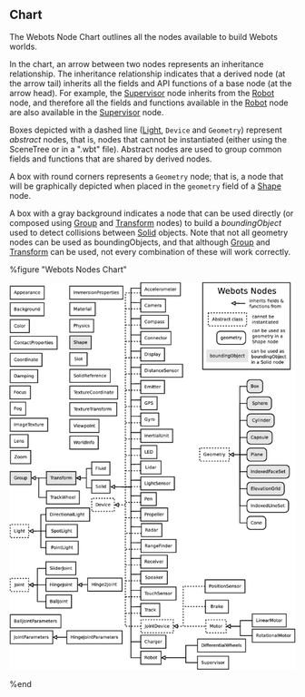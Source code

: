 ## Chart

The Webots Node Chart outlines all the nodes available to build Webots worlds.

In the chart, an arrow between two nodes represents an inheritance relationship.
The inheritance relationship indicates that a derived node (at the arrow tail)
inherits all the fields and API functions of a base node (at the arrow head).
For example, the [Supervisor](supervisor.md) node inherits from the
[Robot](robot.md) node, and therefore all the fields and functions available in
the [Robot](robot.md) node are also available in the [Supervisor](supervisor.md)
node.

Boxes depicted with a dashed line ([Light](light.md), `Device` and `Geometry`)
represent *abstract* nodes, that is, nodes that cannot be instantiated (either
using the SceneTree or in a ".wbt"  file). Abstract nodes are used to group
common fields and functions that are shared by derived nodes.

A box with round corners represents a `Geometry` node; that is, a node that will
be graphically depicted when placed in the `geometry` field of a
[Shape](shape.md) node.

A box with a gray background indicates a node that can be used directly (or
composed using [Group](group.md) and [Transform](transform.md) nodes) to build a
*boundingObject* used to detect collisions between [Solid](solid.md) objects.
Note that not all geometry nodes can be used as boundingObjects, and that
although [Group](group.md) and [Transform](transform.md) can be used, not every
combination of these will work correctly.

%figure "Webots Nodes Chart"

![node_hierarchy.png](images/node_hierarchy.png)

%end
